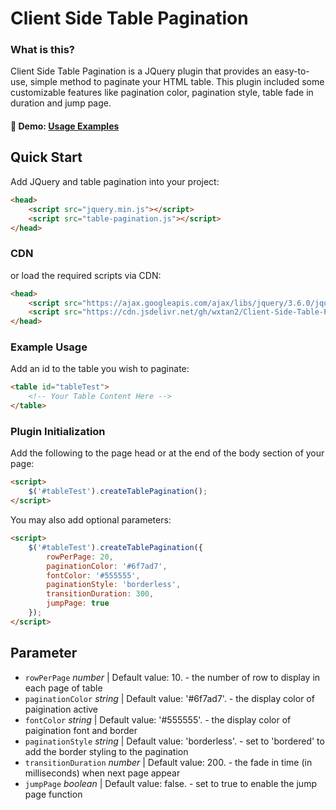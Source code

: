 # Client Side Table Pagination

### What is this?
Client Side Table Pagination is a JQuery plugin that provides an easy-to-use, simple method to paginate your HTML table. This plugin included some customizable features like pagination color, pagination style, table fade in duration and jump page.
#### :link: Demo: [Usage Examples](https://wxtan2.github.io/Client-Side-Table-Pagination)

## Quick Start
Add JQuery and table pagination into your project:

```html
<head>
    <script src="jquery.min.js"></script>
    <script src="table-pagination.js"></script>
</head>
```
### CDN
or load the required scripts via CDN:

```html
<head>
    <script src="https://ajax.googleapis.com/ajax/libs/jquery/3.6.0/jquery.min.js"></script>
    <script src="https://cdn.jsdelivr.net/gh/wxtan2/Client-Side-Table-Pagination/table-pagination.js"></script>
</head>
```

### Example Usage
Add an id to the table you wish to paginate:

```html
<table id="tableTest">
    <!-- Your Table Content Here -->
</table>
```

### Plugin Initialization
Add the following to the page head or at the end of the body section of your page:

```html
<script>
    $('#tableTest').createTablePagination();
</script>
```

You may also add optional parameters:

```html
<script>
    $('#tableTest').createTablePagination({
        rowPerPage: 20,
        paginationColor: '#6f7ad7',
        fontColor: '#555555',
        paginationStyle: 'borderless',
        transitionDuration: 300,
        jumpPage: true
    });
</script>
```
## Parameter

- `rowPerPage` _number_ | Default value: 10. - the number of row to display in each page of table
- `paginationColor` _string_ | Default value: '#6f7ad7'. - the display color of paigination active
- `fontColor` _string_ | Default value: '#555555'. - the display color of paigination font and border
- `paginationStyle` _string_ | Default value: 'borderless'. - set to 'bordered' to add the border styling to the pagination
- `transitionDuration` _number_ | Default value: 200. - the fade in time (in milliseconds) when next page appear
- `jumpPage` _boolean_ | Default value: false. - set to true to enable the jump page function
